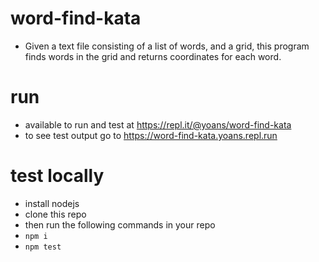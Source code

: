 # word-find-kata
 - Given a text file consisting of a list of words, and a grid, this program finds words in the grid and returns coordinates for each word.
# run
 - available to run and test at https://repl.it/@yoans/word-find-kata
 - to see test output go to https://word-find-kata.yoans.repl.run
# test locally
 - install nodejs
 - clone this repo
 - then run the following commands in your repo
 - `npm i`
 - `npm test`
